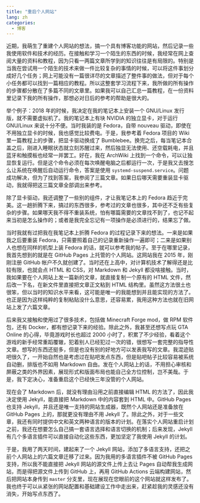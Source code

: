 ```yaml
---
title: "重启个人网站"
lang: zh
categories:
  - 博客
---
```


近期，我萌生了重建个人网站的想法，搞一个具有博客功能的网站，然后记录一些我使用软件和技术的经历。在接触和学习一个陌生的东西的时候，我经常在网上查阅大量的资料和教程，因为只看一两篇文章所学到的知识往往是有局限的。特别是当我在尝试用一个陌生的技术来做一件比较复杂的事情的时候，可以将这件事划分成好几个任务；网上可能没有一篇很详尽的文章描述了整件事的做法，但对于每个小任务都可以找到一篇相应的教程。所以这整套学习流程下来，我所做的所有操作的步骤都分散在了多篇不同的文章里。如果我可以自己汇总一篇教程，在一份资料里记录下我的所有操作，那想必对日后的参考的帮助是很大的。

举个例子：2018 年的时候，我决定在我的笔记本上安装一个 GNU/Linux 发行版，就不需要虚拟机了。我的笔记本上有块 NVIDIA 的独立显卡，对于运行 GNU/Linux 来说十分不便。当时我装的是 Fedora，自带 nouveau 驱动，即使在不用独立显卡的时候，我也感觉比较费电。于是，我参考着 Fedora 项目的 Wiki 里一篇教程上的步骤，把显卡驱动换成了 Bumblebee。换完之后，每当笔记本合盖之后，刚进入睡眠状态就立刻苏醒过来，然后独显无法使用、还空载耗电，并且蓝牙和触摸板也经常一并罢工。好在，我在 ArchWiki 上找到一个命令，可以让独显恢复运行。但是这个命令必须在每次唤醒电脑之后都运行一次，于是我又去搜怎么让系统在唤醒后自动运行命令，答案是使用 `systemd-suspend.service`。问题成功解决，但为了找到答案，我参阅了三篇文章。如果日后哪天需要重装显卡驱动，我就得把这三篇文章全部调出来参考。

除了显卡驱动，我还调整了一些别的组件，才让我笔记本上的 Fedora 趋近于完美。这一趟折腾下来，搞过的东西很多，参考过的文章也很多，其中还不乏有些复杂的步骤。如果哪天我不得不重装系统，怕有哪篇需要的文章找不到了，也记不起来当初是怎么操作的；或者是我完全忘记有一项操作是必须进行的，结果忘了做。

当时我就有过把我在我笔记本上折腾 Fedora 的过程记录下来的想法。一来是如果我之后要重装 Fedora，只需要照着自己的记录重新操作一遍即可；二来是如果别人也想在同样的机型上装 Fedora 的话，就可以参考我的帖子。至于在哪里记录，我首先想到的就是在 GitHub Pages 上托管的个人网站。这网站我在 2015 年，刚刚注册 GitHub 帐户不久就创建了。当时还在上高中，对计算机技术了解得还是比较有限，也就会点 HTML 和 CSS，对 Markdown 和 Jekyll 都没啥接触。当时，我如果要在个人网站上发一篇新的文章，就直接复制一个原有的 HTML 文件，然后改一下名，在新文件里直接把文章正文粘到 HTML 结构里。虽然这方法很土也很笨，但以当时的知识水平来看，这可能是唯一的我能想到并且能实现的方法了。也正是因为这样纯粹的复制粘贴没什么意思，还容易累，我用这种方法也就在旧网站上发了六篇文章。

后来我又接触和使用过了很多技术，包括做 Minecraft Forge mod，做 RPM 软件包，还有 Docker，都有想记录下来的经验。除此之外，我甚至还想写点玩 GTA Online 的心得，毕竟游戏时长也超过 2000 小时了，积累了不少经验，看着这个游戏的新手经常重蹈覆辙，犯着别人已经犯过一次的错，很想写一套完整的指导性文章。想写的东西还挺多，但是也没有别的好地方可以发表我写的文章。我混迹贴吧很久了，一开始自然也是考虑过在贴吧发点东西，但是贴吧帖子比较容易被系统自动删，排版也不如用 Markdown 自由。发在个人网站上的话，不用担心审核和屏蔽之类的外界因素，展现形式和版面布局也能自己全方位控制，岂不美哉。于是，我下定决心，准备重启这个已经快三年没管的个人网站。

现在会了 Markdown 后，就没有理由沿用之前直接编辑 HTML 的方法了，因此我决定使用 Jekyll，能直接把 Markdown 中的内容套到 HTML 中。GitHub Pages 也支持 Jekyll，并且还是唯一支持的网站生成器，既然个人网站还是准备放在 GitHub Pages 上的，那就更没有理由不用 Jekyll 了。除此之外，对于一些文章，我还有同时提供中文和英文两种语言的版本的计划。在落实个人网站重启计划之前，我还在想要怎么自己搞一套语言选择和语言切换的机制；后来发现，Jekyll 有几个多语言插件可以直接自动化这些东西，更加坚定了我使用 Jekyll 的计划。

于是，我用了两天时间，建起来了一个 Jekyll 网站，添加了多语言支持，还把之前个人网站上的六篇文章迁移了过来。因为我用的多语言插件不被 GitHub Pages 支持，所以我不能直接把 Jekyll 网站的源文件上传上去让 Pages 自动帮我生成网站，而是得把源文件上传到 GitHub 上，再用 GitHub Actions 云端构建网站，然后把网站本身传到 `master` 分支里，现在展现在您眼前的这个网站就这样发布了。我也终于可以从紧张的网站配置和基础建设工作中走出来，赶紧趁我的灵感还没有消失，开始写点东西了。
